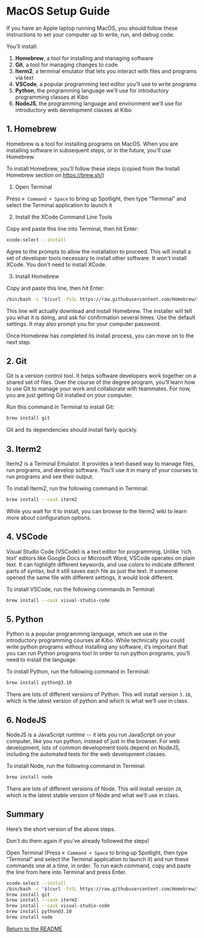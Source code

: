 # MacOS Setup Guide

If you have an Apple laptop running MacOS, you should follow these
instructions to set your computer up to write, run, and debug code. 

You'll install:

1. **Homebrew**, a tool for installing and managing software
2. **Git**, a tool for managing changes to code 
3. **Iterm2**, a terminal emulator that lets you interact with files and programs via text
4. **VSCode**, a popular programming text editor you'll use to write programs
5. **Python**, the programming language we'll use for introductory programming classes at Kibo
6. **NodeJS**, the programming language and environment we'll use for introductory web development classes at Kibo

## 1. Homebrew

Homebrew is a tool for installing programs on MacOS. When you are installing software in subsequent steps, or in the future, you’ll use Homebrew.

To install Homebrew, you’ll follow these steps (copied from the Install Homebrew section on https://brew.sh/)

1. Open Terminal

Press  `⌘ Command + Space` to bring up Spotlight, then type “Terminal” and select the Terminal application to launch it

2. Install the XCode Command Line Tools

Copy and paste this line into Terminal, then hit Enter:

```sh
xcode-select --install
```

Agree to the prompts to allow the installation to proceed. This will install a
set of developer tools necessary to install other software. It won't install
XCode. You don't need to install XCode.

3. Install Homebrew

Copy and paste this line, then hit Enter:

```zsh
/bin/bash -c "$(curl -fsSL https://raw.githubusercontent.com/Homebrew/install/HEAD/install.sh)"
```

This line will actually download and install Homebrew. The installer will tell
you what it is doing, and ask for confirmation several times. Use the default
settings. It may also prompt you for your computer password.

Once Homebrew has completed its install process, you can move on to the next step.

## 2. Git

Git is a version control tool. It helps software developers work together on a shared set of files. Over the course of the degree program, you’ll learn how to use Git to manage your work and collaborate with teammates. For now, you are just getting Git installed on your computer.

Run this command in Terminal to install Git:

```sh
brew install git
```

Git and its dependencies should install fairly quickly.

## 3. Iterm2

Iterm2 is a Terminal Emulator. It provides a text-based way to manage files, run programs, and develop software. You’ll use it in many of your courses to run programs and see their output.

To install Iterm2, run the following command in Terminal:

```sh
brew install --cask iterm2
```

While you wait for it to install, you can browse to the Iterm2 wiki to learn more about configuration options. 

## 4. VSCode

Visual Studio Code (VSCode) is a text editor for programming. Unlike ‘rich text’ editors like Google Docs or Microsoft Word, VSCode operates on plain text. It can highlight different keywords, and use colors to indicate different parts of syntax, but it still saves each file as just the text. If someone opened the same file with different settings, it would look different.

To install VSCode, run the following commands in Terminal:

```sh
brew install --cask visual-studio-code
```

## 5. Python

Python is a popular programming language, which we use in the introductory programming courses at Kibo. While technically you could write python programs without installing any software, it’s important that you can run Python programs too! In order to run python programs, you’ll need to install the language.

To install Python, run the following command in Terminal:

```sh
brew install python@3.10
```

There are lots of different versions of Python. This will install version `3.10`, which is the latest version of python and which is what we’ll use in class.

## 6. NodeJS

NodeJS is a JavaScript _runtime_ -- it lets you run JavaScript on your computer, like you run python, instead of just in the browser. For web development, lots of common development tools depend on NodeJS, including the automated tests for the web development classes.

To install Node, run the following command in Terminal:

```sh
brew install node
```

There are lots of different versions of Node. This will install version `20`, which is the latest stable version of Node and what we’ll use in class.

## Summary

Here’s the short version of the above steps. 

Don't do them again if you've already followed the steps!

Open Terminal (Press  `⌘ Command + Space` to bring up Spotlight, then type “Terminal” and select the Terminal application to launch it) and run these commands one at a time, in order. To run each command, copy and paste the line from here into Terminal and press Enter.

```sh
xcode-select --install
/bin/bash -c "$(curl -fsSL https://raw.githubusercontent.com/Homebrew/install/HEAD/install.sh)"
brew install git
brew install --cask iterm2
brew install --cask visual-studio-code
brew install python@3.10
brew install node
```

[Return to the README](./README.md)